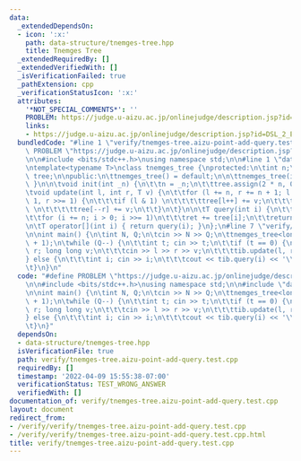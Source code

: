 ```yaml
---
data:
  _extendedDependsOn:
  - icon: ':x:'
    path: data-structure/tnemges-tree.hpp
    title: Tnemges Tree
  _extendedRequiredBy: []
  _extendedVerifiedWith: []
  _isVerificationFailed: true
  _pathExtension: cpp
  _verificationStatusIcon: ':x:'
  attributes:
    '*NOT_SPECIAL_COMMENTS*': ''
    PROBLEM: https://judge.u-aizu.ac.jp/onlinejudge/description.jsp?id=DSL_2_E
    links:
    - https://judge.u-aizu.ac.jp/onlinejudge/description.jsp?id=DSL_2_E
  bundledCode: "#line 1 \"verify/tnemges-tree.aizu-point-add-query.test.cpp\"\n#define\
    \ PROBLEM \"https://judge.u-aizu.ac.jp/onlinejudge/description.jsp?id=DSL_2_E\"\
    \n\n#include <bits/stdc++.h>\nusing namespace std;\n\n#line 1 \"data-structure/tnemges-tree.hpp\"\
    \ntemplate<typename T>\nclass tnemges_tree {\nprotected:\n\tint n;\n\tvector<T>\
    \ tree;\n\npublic:\n\ttnemges_tree() = default;\n\n\ttnemges_tree(int _n) { init(_n);\
    \ }\n\n\tvoid init(int _n) {\n\t\tn = _n;\n\t\ttree.assign(2 * n, 0);\n\t}\n\n\
    \tvoid update(int l, int r, T v) {\n\t\tfor (l += n, r += n + 1; l < r; l >>=\
    \ 1, r >>= 1) {\n\t\t\tif (l & 1) \n\t\t\t\ttree[l++] += v;\n\t\t\tif (r & 1)\
    \ \n\t\t\t\ttree[--r] += v;\n\t\t}\n\t}\n\n\tT query(int i) {\n\t\tT ret = 0;\n\
    \t\tfor (i += n; i > 0; i >>= 1)\n\t\t\tret += tree[i];\n\t\treturn ret;\n\t}\n\
    \n\tT operator[](int i) { return query(i); }\n};\n#line 7 \"verify/tnemges-tree.aizu-point-add-query.test.cpp\"\
    \n\nint main() {\n\tint N, Q;\n\tcin >> N >> Q;\n\ttnemges_tree<long long> tib(N\
    \ + 1);\n\twhile (Q--) {\n\t\tint t; cin >> t;\n\t\tif (t == 0) {\n\t\t\tint l,\
    \ r; long long v;\n\t\t\tcin >> l >> r >> v;\n\t\t\ttib.update(l, r, v);\n\t\t\
    } else {\n\t\t\tint i; cin >> i;\n\t\t\tcout << tib.query(i) << '\\n';\n\t\t}\n\
    \t}\n}\n"
  code: "#define PROBLEM \"https://judge.u-aizu.ac.jp/onlinejudge/description.jsp?id=DSL_2_E\"\
    \n\n#include <bits/stdc++.h>\nusing namespace std;\n\n#include \"data-structure/tnemges-tree.hpp\"\
    \n\nint main() {\n\tint N, Q;\n\tcin >> N >> Q;\n\ttnemges_tree<long long> tib(N\
    \ + 1);\n\twhile (Q--) {\n\t\tint t; cin >> t;\n\t\tif (t == 0) {\n\t\t\tint l,\
    \ r; long long v;\n\t\t\tcin >> l >> r >> v;\n\t\t\ttib.update(l, r, v);\n\t\t\
    } else {\n\t\t\tint i; cin >> i;\n\t\t\tcout << tib.query(i) << '\\n';\n\t\t}\n\
    \t}\n}"
  dependsOn:
  - data-structure/tnemges-tree.hpp
  isVerificationFile: true
  path: verify/tnemges-tree.aizu-point-add-query.test.cpp
  requiredBy: []
  timestamp: '2022-04-09 15:55:38-07:00'
  verificationStatus: TEST_WRONG_ANSWER
  verifiedWith: []
documentation_of: verify/tnemges-tree.aizu-point-add-query.test.cpp
layout: document
redirect_from:
- /verify/verify/tnemges-tree.aizu-point-add-query.test.cpp
- /verify/verify/tnemges-tree.aizu-point-add-query.test.cpp.html
title: verify/tnemges-tree.aizu-point-add-query.test.cpp
---
```

